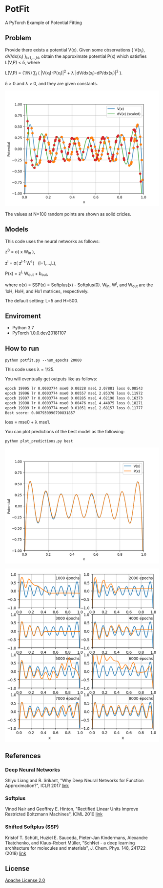 # PotFit
A PyTorch Example of Potential Fitting

## Problem
Provide there exists a potential V(x). Given some observations \{ V(x<sub>i</sub>), dV/dx(x<sub>i</sub>) \}<sub>i=1,...,N</sub>, obtain the approximate potential P(x) which satisfies L(V,P) &lt; &delta;, where

L(V,P) = (1/N) &sum;<sub>i</sub> ( |V(x<sub>i</sub>)-P(x<sub>i</sub>)|<sup>2</sup> + &lambda; |dV/dx(x<sub>i</sub>)-dP/dx(x<sub>i</sub>)|<sup>2</sup> ).

&delta; &gt; 0 and &lambda; &gt; 0, and they are given constants.

![Potentail](potential.png)

The values at N=100 random points are shown as solid cricles.

## Models
This code uses the neural networks as follows:

z<sup>0</sup> = &sigma;( x W<sub>in</sub> ),

z<sup>l</sup> = &sigma;( z<sup>l-1</sup> W<sup>l</sup> ) &nbsp; (l=1,...,L),

P(x) = z<sup>L</sup> W<sub>out</sub> + b<sub>out</sub>,

where &sigma;(x) = SSP(x) = Softplus(x) - Softplus(0).
W<sub>in</sub>, W<sup>l</sup>, and W<sub>out</sub> are the 1xH, HxH, and Hx1 matrices, respectively. 

The default setting: L=5 and H=500.

## Enviroment
* Python 3.7
* PyTorch 1.0.0.dev20181107
 
## How to run
```
python potfit.py --num_epochs 20000
```
This code uses &lambda; = 1/25.

You will eventually get outputs like as follows:
```
epoch 19995 lr 0.0003774 mse0 0.00228 mse1 2.07881 loss 0.08543
epoch 19996 lr 0.0003774 mse0 0.00557 mse1 2.85378 loss 0.11972
epoch 19997 lr 0.0003774 mse0 0.00285 mse1 4.02198 loss 0.16373
epoch 19998 lr 0.0003774 mse0 0.00476 mse1 4.44875 loss 0.18271
epoch 19999 lr 0.0003774 mse0 0.01051 mse1 2.68157 loss 0.11777
Best score: 0.007930990790831857
```
loss = mse0 + &lambda; mse1.

You can plot predictions of the best model as the following:
```
python plot_predictions.py best
```

![Predicted Potentail](PredictedPotential.png)

![Potential History](Potential_History.png)

## References
### **Deep Neural Networks**
Shiyu Liang and R. Srikant, "Why Deep Neural Networks for Function Approximation?", ICLR 2017 [link](https://arxiv.org/abs/1610.04161)
### **Softplus**
Vinod Nair and Geoffrey E. Hinton, "Rectified Linear Units Improve Restricted Boltzmann Machines", ICML 2010 [link](http://www.cs.toronto.edu/%7Ehinton/absps/reluICML.pdf)
### **Shifted Softplus (SSP)**
Kristof T. Schütt, Huziel E. Sauceda, Pieter-Jan Kindermans, Alexandre Tkatchenko, and Klaus-Robert Müller, "SchNet - a deep learning architecture for molecules and materials", J. Chem. Phys. 148, 241722 (2018) [link](https://arxiv.org/abs/1712.06113) 

## License

[Apache License 2.0](LICENSE)
